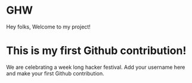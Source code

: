 # GHW

Hey folks,
Welcome to my project!

# This is my first Github contribution!

We are celebrating a week long hacker festival. Add your username here and make your first Github contribution.

